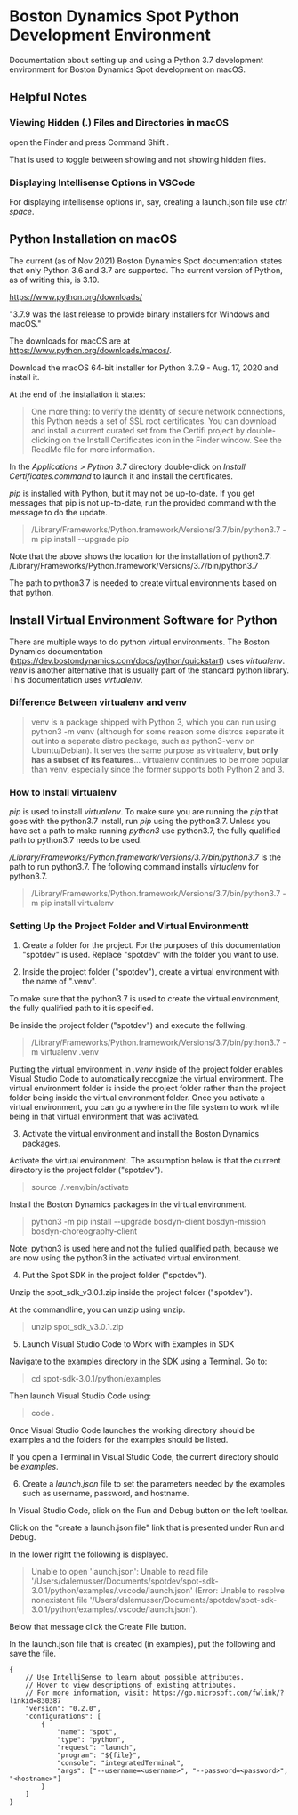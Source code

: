 # Boston Dynamics Spot Python Development Environment

Documentation about setting up and using a Python 3.7 development environment for Boston Dynamics Spot development on macOS.

## Helpful Notes

### Viewing Hidden (.) Files and Directories in macOS

open the Finder and press Command Shift .

That is used to toggle between showing and not showing hidden files.

### Displaying Intellisense Options in VSCode

For displaying intellisense options in, say, creating a launch.json file use *ctrl space*.

## Python Installation on macOS

The current (as of Nov 2021) Boston Dynamics Spot documentation states that only Python 3.6 and 3.7 are supported. The current version of Python, as of writing this, is 3.10.

<https://www.python.org/downloads/>

"3.7.9 was the last release to provide binary installers for Windows and macOS."

The downloads for macOS are at <https://www.python.org/downloads/macos/>.

Download the macOS 64-bit installer for Python 3.7.9 - Aug. 17, 2020 and install it.

At the end of the installation it states:

>One more thing: to verify the identity of secure network connections, this Python needs a set of SSL root certificates. You can download and install a current curated set from the Certifi project by double-clicking on the Install Certificates icon in the Finder window. See the ReadMe file for more information.

In the *Applications > Python 3.7* directory double-click on *Install Certificates.command* to launch it and install the certificates.

*pip* is installed with Python, but it may not be up-to-date. If you get messages that pip is not up-to-date, run the provided command with the message to do the update.

>/Library/Frameworks/Python.framework/Versions/3.7/bin/python3.7 -m pip install --upgrade pip

Note that the above shows the location for the installation of python3.7: /Library/Frameworks/Python.framework/Versions/3.7/bin/python3.7

The path to python3.7 is needed to create virtual environments based on that python.

## Install Virtual Environment Software for Python

There are multiple ways to do python virtual environments. The Boston Dynamics documentation (<https://dev.bostondynamics.com/docs/python/quickstart>) uses *virtualenv*. *venv* is another alternative that is usually part of the standard python library. This documentation uses *virtualenv*.

### Difference Between virtualenv and venv

>venv is a package shipped with Python 3, which you can run using python3 -m venv (although for some reason some distros separate it out into a separate distro package, such as python3-venv on Ubuntu/Debian). It serves the same purpose as virtualenv, **but only has a subset of its features**... virtualenv continues to be more popular than venv, especially since the former supports both Python 2 and 3.

### How to Install virtualenv

*pip* is used to install *virtualenv*. To make sure you are running the *pip* that goes with the python3.7 install, run *pip* using the python3.7. Unless you have set a path to make running *python3* use python3.7, the fully qualified path to python3.7 needs to be used.

*/Library/Frameworks/Python.framework/Versions/3.7/bin/python3.7* is the path to run python3.7. The following command installs *virtualenv* for python3.7.

>/Library/Frameworks/Python.framework/Versions/3.7/bin/python3.7 -m pip install virtualenv

### Setting Up the Project Folder and Virtual Environmentt

1. Create a folder for the project. For the purposes of this documentation "spotdev" is used. Replace "spotdev" with the folder you want to use.

2. Inside the project folder ("spotdev"), create a virtual environment with the name of ".venv".

To make sure that the python3.7 is used to create the virtual environment, the fully qualified path to it is specified.

Be inside the project folder ("spotdev") and execute the follwing.

>/Library/Frameworks/Python.framework/Versions/3.7/bin/python3.7 -m virtualenv .venv

Putting the virtual environment in *.venv* inside of the project folder enables Visual Studio Code to automatically recognize the virtual environment. The virtual environment folder is inside the project folder rather than the project folder being inside the virtual environment folder. Once you activate a virtual environment, you can go anywhere in the file system to work while being in that virtual environment that was activated.

3. Activate the virtual environment and install the Boston Dynamics packages.

Activate the virtual environment. The assumption below is that the current directory is the project folder ("spotdev").

>source ./.venv/bin/activate

Install the Boston Dynamics packages in the virtual environment.

>python3 -m pip install --upgrade bosdyn-client bosdyn-mission bosdyn-choreography-client

Note: python3 is used here and not the fullied qualified path, because we are now using the python3 in the activated virtual environment.

4. Put the Spot SDK in the project folder ("spotdev").

Unzip the spot_sdk_v3.0.1.zip inside the project folder ("spotdev").

At the commandline, you can unzip using unzip.

>unzip spot_sdk_v3.0.1.zip

5. Launch Visual Studio Code to Work with Examples in SDK

Navigate to the examples directory in the SDK using a Terminal. Go to:

>cd spot-sdk-3.0.1/python/examples

Then launch Visual Studio Code using:

>code .

Once Visual Studio Code launches the working directory should be examples and the folders for the examples should be listed.

If you open a Terminal in Visual Studio Code, the current directory should be *examples*.

6. Create a *launch.json* file to set the parameters needed by the examples such as username, password, and hostname.

In Visual Studio Code, click on the Run and Debug button on the left toolbar.

Click on the "create a launch.json file" link that is presented under Run and Debug.

In the lower right the following is displayed.

>Unable to open 'launch.json': Unable to read file '/Users/dalemusser/Documents/spotdev/spot-sdk-3.0.1/python/examples/.vscode/launch.json' (Error: Unable to resolve nonexistent file '/Users/dalemusser/Documents/spotdev/spot-sdk-3.0.1/python/examples/.vscode/launch.json').

Below that message click the Create File button.

In the launch.json file that is created (in examples), put the following and save the file.

```
{
    // Use IntelliSense to learn about possible attributes.
    // Hover to view descriptions of existing attributes.
    // For more information, visit: https://go.microsoft.com/fwlink/?linkid=830387
    "version": "0.2.0",
    "configurations": [
        {
            "name": "spot",
            "type": "python",
            "request": "launch",
            "program": "${file}",
            "console": "integratedTerminal",
            "args": ["--username=<username>", "--password=<password>", "<hostname>"]
        }
    ]
}
```









